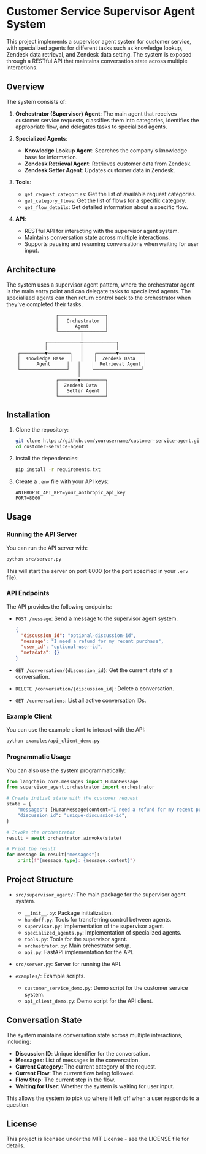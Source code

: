 # Customer Service Supervisor Agent System

This project implements a supervisor agent system for customer service, with specialized agents for different tasks such as knowledge lookup, Zendesk data retrieval, and Zendesk data setting. The system is exposed through a RESTful API that maintains conversation state across multiple interactions.

## Overview

The system consists of:

1. **Orchestrator (Supervisor) Agent**: The main agent that receives customer service requests, classifies them into categories, identifies the appropriate flow, and delegates tasks to specialized agents.

2. **Specialized Agents**:
   - **Knowledge Lookup Agent**: Searches the company's knowledge base for information.
   - **Zendesk Retrieval Agent**: Retrieves customer data from Zendesk.
   - **Zendesk Setter Agent**: Updates customer data in Zendesk.

3. **Tools**:
   - `get_request_categories`: Get the list of available request categories.
   - `get_category_flows`: Get the list of flows for a specific category.
   - `get_flow_details`: Get detailed information about a specific flow.

4. **API**:
   - RESTful API for interacting with the supervisor agent system.
   - Maintains conversation state across multiple interactions.
   - Supports pausing and resuming conversations when waiting for user input.

## Architecture

The system uses a supervisor agent pattern, where the orchestrator agent is the main entry point and can delegate tasks to specialized agents. The specialized agents can then return control back to the orchestrator when they've completed their tasks.

```
                  ┌─────────────────┐
                  │   Orchestrator  │
                  │      Agent      │
                  └────────┬────────┘
                           │
              ┌────────────┼────────────┐
              │            │            │
    ┌─────────▼────────┐   │    ┌───────▼─────────┐
    │  Knowledge Base  │   │    │  Zendesk Data   │
    │      Agent      │   │    │  Retrieval Agent │
    └─────────────────┘   │    └─────────────────┘
                          │
                  ┌───────▼─────────┐
                  │  Zendesk Data   │
                  │   Setter Agent  │
                  └─────────────────┘
```

## Installation

1. Clone the repository:
   ```bash
   git clone https://github.com/yourusername/customer-service-agent.git
   cd customer-service-agent
   ```

2. Install the dependencies:
   ```bash
   pip install -r requirements.txt
   ```

3. Create a `.env` file with your API keys:
   ```
   ANTHROPIC_API_KEY=your_anthropic_api_key
   PORT=8000
   ```

## Usage

### Running the API Server

You can run the API server with:

```bash
python src/server.py
```

This will start the server on port 8000 (or the port specified in your `.env` file).

### API Endpoints

The API provides the following endpoints:

- `POST /message`: Send a message to the supervisor agent system.
  ```json
  {
    "discussion_id": "optional-discussion-id",
    "message": "I need a refund for my recent purchase",
    "user_id": "optional-user-id",
    "metadata": {}
  }
  ```

- `GET /conversation/{discussion_id}`: Get the current state of a conversation.

- `DELETE /conversation/{discussion_id}`: Delete a conversation.

- `GET /conversations`: List all active conversation IDs.

### Example Client

You can use the example client to interact with the API:

```bash
python examples/api_client_demo.py
```

### Programmatic Usage

You can also use the system programmatically:

```python
from langchain_core.messages import HumanMessage
from supervisor_agent.orchestrator import orchestrator

# Create initial state with the customer request
state = {
    "messages": [HumanMessage(content="I need a refund for my recent purchase.")],
    "discussion_id": "unique-discussion-id",
}

# Invoke the orchestrator
result = await orchestrator.ainvoke(state)

# Print the result
for message in result["messages"]:
    print(f"{message.type}: {message.content}")
```

## Project Structure

- `src/supervisor_agent/`: The main package for the supervisor agent system.
  - `__init__.py`: Package initialization.
  - `handoff.py`: Tools for transferring control between agents.
  - `supervisor.py`: Implementation of the supervisor agent.
  - `specialized_agents.py`: Implementation of specialized agents.
  - `tools.py`: Tools for the supervisor agent.
  - `orchestrator.py`: Main orchestrator setup.
  - `api.py`: FastAPI implementation for the API.

- `src/server.py`: Server for running the API.

- `examples/`: Example scripts.
  - `customer_service_demo.py`: Demo script for the customer service system.
  - `api_client_demo.py`: Demo script for the API client.

## Conversation State

The system maintains conversation state across multiple interactions, including:

- **Discussion ID**: Unique identifier for the conversation.
- **Messages**: List of messages in the conversation.
- **Current Category**: The current category of the request.
- **Current Flow**: The current flow being followed.
- **Flow Step**: The current step in the flow.
- **Waiting for User**: Whether the system is waiting for user input.

This allows the system to pick up where it left off when a user responds to a question.

## License

This project is licensed under the MIT License - see the LICENSE file for details.